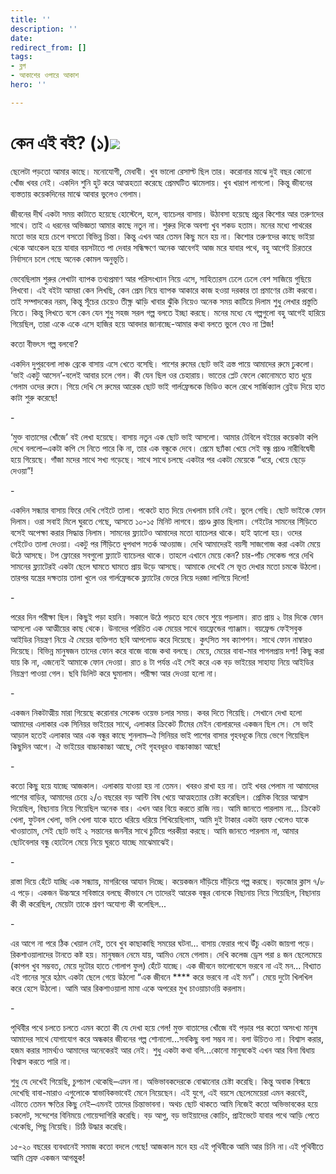 ```yaml
---
title: ''
description: ''
date: 
redirect_from: []
tags:
- ব্লগ
- আকাশের ওপারে আকাশ
hero: ''

---
```

# কেন এই বই? (১)![](/uploads/20221117_204607.jpg)

ছেলেটা পড়তো আমার কাছে। মনোযোগী, মেধাবী। খুব ভালো রেসাল্ট ছিল তার। করোনার মাঝে দুই বছর কোনো খোঁজ খবর নেই। একদিন শুনি হুট করে আত্মহত্যা করেছে প্রেমঘটিত ঝামেলায়। খুব খারাপ লাগলো। কিন্তু জীবনের ব্যস্ততায় কয়েকদিনের মাঝে আবার ভুলেও গেলাম।

জীবনের দীর্ঘ একটা সময় কাটাতে হয়েছে হোস্টেলে, হলে, ব্যাচেলর বাসায়। উঠাবসা হয়েছে প্রচুর কিশোর আর তরুণদের সাথে। তাই এ ধরনের অভিজ্ঞতা আমার কাছে নতুন না। শুরুর দিকে অবশ্য খুব শকড হতাম। মনের মধ্যে পাথরের মতো ভার হয়ে চেপে বসতো বিভিন্ন চিন্তা। কিন্তু এখন আর তেমন কিছু মনে হয় না। কিশোর তরুণদের কাছে ভাইয়া থেকে আংকেল হয়ে যাবার বয়সটাতে পা দেবার সন্ধিক্ষণে অনেক আবেগই আজ মরে যাবার পথে, বহু আগেই চিরতরে নির্বাসনে চলে গেছে অনেক কোমল অনুভূতি।

ভেবেছিলাম শুরুর লেখাটা ব্যাপক তথ্যপ্রমাণ আর পরিসংখ্যান নিয়ে এসে, সাহিত্যরস ঢেলে ঢেলে বেশ সাজিয়ে গুছিয়ে লিখবো। এই বইটা আমরা কেন লিখছি, কেন প্রেম নিয়ে ব্যাপক আকারে কাজ হওয়া দরকার তা প্রমাণের চেষ্টা করবো। তাই সম্পাদকের নরম, কিন্তু সূঁচের চেয়েও তীক্ষ্ণ ঝাড়ি খাবার ঝুঁকি নিয়েও অনেক সময় কাটিয়ে দিলাম শুধু লেখার প্রস্তুতি নিতে। কিন্তু লিখতে বসে কেন যেন শুধু সহজ সরল গল্প বলতে ইচ্ছা করছে। মনের মধ্যে যে গল্পগুলো বহু আগেই হারিয়ে গিয়েছিল, তারা একে একে এসে হাজির হয়ে আবদার জানাচ্ছে-আমার কথা বলতে ভুলে যেও না প্লিজ!

কতো বীভৎস গল্প বলবো?

একদিন দুপুরবেলা লাঞ্চ ব্রেকে বাসায় এসে খেতে বসেছি। পাশের রুমের ছোট ভাই ত্রস্ত পায়ে আমাদের রুমে ঢুকলো। ‘ভাই একটু আসেন’-বলেই আবার চলে গেল। কী যেন ছিল ওর চেহারায়। ভাতের প্লেট ফেলে কোনোমতে হাত ধুয়ে গেলাম ওদের রুমে। গিয়ে দেখি সে রুমের আরেক ছোট ভাই গার্লফ্রেন্ডকে ভিডিও কলে রেখে সার্জিক্যাল ব্লেইড দিয়ে হাত কাটা শুরু করেছে!

\-

‘মুক্ত বাতাসের খোঁজে’ বই লেখা হয়েছে। বাসায় নতুন এক ছোট ভাই আসলো। আমার টেবিলে বইয়ের কয়েকটা কপি দেখে বললো–একটা কপি সে নিতে পারে কি না, তার এক বন্ধুকে দেবে। প্রেমে ছ্যাঁকা খেয়ে সেই বন্ধু প্রচণ্ড নারীবিদ্বেষী হয়ে গিয়েছে। গাঁজা মদের সাথে সখ্য গড়েছে। সাথে সাথে চলছে একটার পর একটা মেয়েকে “ধরে, খেয়ে ছেড়ে দেওয়া”!

\-

একদিন সন্ধ্যার বাসায় ফিরে দেখি গেইটে তালা। পকেটে হাত দিয়ে দেখলাম চাবি নেই। ভুলে গেছি। ছোট ভাইকে ফোন দিলাম। ওরা সবাই মিলে ঘুরতে গেছে, আসতে ১০-১৫ মিনিট লাগবে। প্রচণ্ড ক্লান্ত ছিলাম। গেইটের সামনের সিঁড়িতে বসেই অপেক্ষা করার সিদ্ধান্ত নিলাম। সামনের ফ্ল্যাটেও আমাদের মতো ব্যাচেলর থাকে। হাই হ্যালো হয়। ওদের গেইটেও তালা দেওয়া। একটু পর সিঁড়িতে ধুপধাপ সতর্ক আওয়াজ। দেখি আমাদেরই বয়সী সাজগোজ করা একটা মেয়ে উঠে আসছে। টপ ফ্লোরের সবগুলো ফ্ল্যাটে ব্যাচেলর থাকে। তাহলে এখানে মেয়ে কেন? চার-পাঁচ সেকেন্ড পরে দেখি সামনের ফ্ল্যাটেরই একটা ছেলে ঘামতে ঘামতে প্রায় উড়ে আসছে। আমাকে দেখেই সে ভূত দেখার মতো চমকে উঠলো। তারপর যন্ত্রের দক্ষতায় তালা খুলে ওর গার্লফ্রেন্ডকে ফ্ল্যাটের ভেতর নিয়ে দরজা লাগিয়ে দিলো!

\-

পরের দিন পরীক্ষা ছিল। কিছুই পড়া হয়নি। সকালে উঠে পড়তে হবে ভেবে শুয়ে পড়লাম। রাত প্রায় ২ টার দিকে ফোন আসলো এক আত্মীয়ের কাছ থেকে। উনাদের পরিচিত এক মেয়ের সাথে বয়ফ্রেন্ডের গ্যাঞ্জাম। বয়ফ্রেন্ড ফেইসবুক আইডির নিয়ন্ত্রণ নিয়ে ঐ মেয়ের ব্যক্তিগত ছবি আপলোড করে দিয়েছে। কুৎসিত সব ক্যাপশন। সাথে ফোন নাম্বারও দিয়েছে। বিভিন্ন মানুষজন তাদের ফোন করে বাজে বাজে কথা বলছে। মেয়ে, মেয়ের বাবা-মার পাগলপ্রায় দশা! কিছু করা যায় কি না, এজন্যেই আমাকে ফোন দেওয়া। রাত ৪ টা পর্যন্ত এই সেই করে এক বড় ভাইয়ের সাহায্য নিয়ে আইডির নিয়ন্ত্রণ পাওয়া গেল। ছবি ডিলিট করে ঘুমালাম। পরীক্ষা আর দেওয়া হলো না।

\-

একজন নিকটাত্মীয় মারা গিয়েছে করোনার সেকেন্ড ওয়েভ চলার সময়। কবর দিতে গিয়েছি। সেখানে দেখা হলো আমাদের এলাকার এক সিনিয়র ভাইয়ের সাথে, এলাকার ক্রিকেট টিমের মেইন বোলারদের একজন ছিল সে। সে ভাই আড়াল হতেই এলাকার আর এক বন্ধুর কাছে শুনলাম–ঐ সিনিয়র ভাই পাশের বাসার গৃহবধূকে নিয়ে ভেগে গিয়েছিল কিছুদিন আগে। ঐ ভাইয়ের বাচ্চাকাচ্চা আছে, সেই গৃহবধূরও বাচ্চাকাচ্চা আছে!

\-

কতো কিছু হয়ে যাচ্ছে আজকাল। এলাকায় যাওয়া হয় না তেমন। খবরও রাখা হয় না। তাই খবর পেলাম না আমাদের পাশের বাড়ির, আমাদের চেয়ে ২/৩ বছরের বড় আন্টি বিষ খেয়ে আত্মহত্যার চেষ্টা করেছিল। প্রেমিক বিয়ের আশ্বাস দিয়েছিল, বিছানায় নিয়ে গিয়েছিল অনেক বার। এখন আর বিয়ে করতে রাজি নয়। আমি জানতে পারলাম না... ক্রিকেট খেলা, ফুটবল খেলা, ভলি খেলা যাকে হাতে ধরিয়ে ধরিয়ে শিখিয়েছিলাম, আমি দুই টাকার একটা বরফ খেলেও যাকে খাওয়াতাম, সেই ছোট ভাই ২ সন্তানের জননীর সাথে চুটিয়ে পরকীয়া করছে। আমি জানতে পারলাম না, আমার ছোটবেলার বন্ধু হোটেলে মেয়ে নিয়ে ঘুরতে যাচ্ছে মাঝেমাঝেই।

\-

রাস্তা দিয়ে হেঁটে যাচ্ছি এক সন্ধ্যায়, মাগরিবের আযান দিচ্ছে। কয়েকজন দাঁড়িয়ে দাঁড়িয়ে গল্প করছে। বড়জোর ক্লাস ৭/৮ এ পড়ে। একজন উচ্চস্বরে সবিস্তারে বলছে কীভাবে সে তাদেরই আরেক বন্ধুর বোনকে বিছানায় নিয়ে গিয়েছিল, বিছানায় কী কী করেছিল, মেয়েটা তাকে শ্রবণ অযোগ্য কী বলেছিল...

\-

এর আগে না পরে ঠিক খেয়াল নেই, তবে খুব কাছাকাছি সময়ের ঘটনা... বাসায় ফেরার পথে উঁচু একটা জায়গা পড়ে। রিকশাওয়ালাদের টানতে কষ্ট হয়। মানুষজন নেমে যায়, আমিও নেমে গেলাম। দেখি কলেজ ড্রেস পরা ৪ জন ছেলেমেয়ে (কাপল খুব সম্ভবত, মেয়ে দুটোর হাতে গোলাপ ফুল) হেঁটে যাচ্ছে। এক জীবনে ভালোবেসে ভরবে না এই মন... বিখ্যাত এই গানের সুরে হঠাৎ একটা ছেলে গেয়ে উঠলো “এক জীবনে **** করে ভরবে না এই মন”। মেয়ে দুটো খিলখিল করে হেসে উঠলো। আমি আর রিকশাওয়ালা মামা একে অপরের মুখ চাওয়াচাওয়ি করলাম।

\-

পৃথিবীর পথে চলতে চলতে এমন কতো কী যে দেখা হয়ে গেল! মুক্ত বাতাসের খোঁজে বই পড়ার পর কতো অসংখ্য মানুষ আমাদের সাথে যোগাযোগ করে অন্ধকার জীবনের গল্প শোনালো...সবকিছু বলা সম্ভব না। বলা উচিতও না। বিশ্বাস করার, হজম করার সামর্থ্যও আমাদের অনেকেরই আর নেই। শুধু একটা কথা বলি...কোনো মানুষকেই এখন আর বিনা দ্বিধায় বিশ্বাস করতে পারি না।

শুধু যে দেখেই গিয়েছি, চুপচাপ থেকেছি–এমন না। অভিভাবকদেরকে বোঝানোর চেষ্টা করেছি। কিন্তু অবাক বিস্ময়ে দেখেছি বাবা-মারাও এগুলোকে স্বাভাবিকভাবেই মেনে নিয়েছেন। এই যুগে, এই বয়সে ছেলেমেয়েরা এমন করবেই, এটাতে তেমন ক্ষতির কিছু নেই–এমনই তাদের চিন্তাভাবনা। অথচ ছোট থাকতে আমি নিজেই কতো অভিভাবকের হয়ে চকলেট, সন্দেশের বিনিময়ে গোয়েন্দাগিরি করেছি। বড় আপু, বড় ভাইয়াদের কোচিং, প্রাইভেটে যাবার পথে আড়ি পেতে থেকেছি, পিছু নিয়েছি। চিঠি উদ্ধার করেছি।

১৫-২০ বছরের ব্যবধানেই সমাজ কতো বদলে গেছে! আজকাল মনে হয় এই পৃথিবীকে আমি আর চিনি না।এই পৃথিবীতে আমি স্রেফ একজন আগন্তুক!